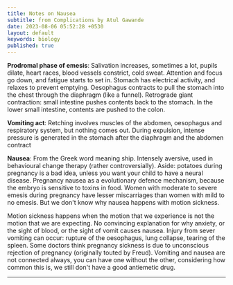 ```yaml
---
title: Notes on Nausea
subtitle: from Complications by Atul Gawande
date: 2023-08-06 05:52:28 +0530
layout: default
keywords: biology
published: true
---
```


**Prodromal phase of emesis**: Salivation increases, sometimes a lot, pupils dilate, heart races, blood vessels constrict, cold sweat. Attention and focus go down, and fatigue starts to set in. Stomach has electrical activity, and relaxes to prevent emptying. Oesophagus contracts to pull the stomach into the chest through the diaphragm (like a funnel). Retrograde giant contraction: small intestine pushes contents back to the stomach. In the lower small intestine, contents are pushed to the colon.

**Vomiting act**: Retching involves muscles of the abdomen, oesophagus and respiratory system, but nothing comes out. During expulsion, intense pressure is generated in the stomach after the diaphragm and the abdomen contract

**Nausea**: From the Greek word meaning ship. Intensely aversive, used in behavioural change therapy (rather controversially). Aside: potatoes during pregnancy is a bad idea, unless you want your child to have a neural disease. Pregnancy nausea as a evolutionary defence mechanism, because the embryo is sensitive to toxins in food. Women with moderate to severe emesis during pregnancy have lesser miscarriages than women with mild to no emesis. But we don't know why nausea happens with motion sickness.

Motion sickness happens when the motion that we experience is not the motion that we are expecting. No convincing explanation for why anxiety, or the sight of blood, or the sight of vomit causes nausea. Injury from sever vomiting can occur: rupture of the oesophagus, lung collapse, tearing of the spleen. Some doctors think pregnancy sickness is due to unconscious rejection of pregnancy (originally touted by Freud). Vomiting and nausea are not connected always, you can have one without the other, considering how common this is, we still don't have a good antiemetic drug.

---
